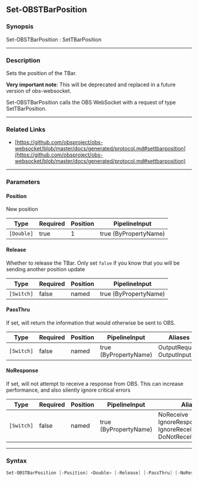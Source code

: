Set-OBSTBarPosition
-------------------

### Synopsis
Set-OBSTBarPosition : SetTBarPosition

---

### Description

Sets the position of the TBar.

**Very important note**: This will be deprecated and replaced in a future version of obs-websocket.

Set-OBSTBarPosition calls the OBS WebSocket with a request of type SetTBarPosition.

---

### Related Links
* [https://github.com/obsproject/obs-websocket/blob/master/docs/generated/protocol.md#settbarposition](https://github.com/obsproject/obs-websocket/blob/master/docs/generated/protocol.md#settbarposition)

---

### Parameters
#### **Position**
New position

|Type      |Required|Position|PipelineInput        |
|----------|--------|--------|---------------------|
|`[Double]`|true    |1       |true (ByPropertyName)|

#### **Release**
Whether to release the TBar. Only set `false` if you know that you will be sending another position update

|Type      |Required|Position|PipelineInput        |
|----------|--------|--------|---------------------|
|`[Switch]`|false   |named   |true (ByPropertyName)|

#### **PassThru**
If set, will return the information that would otherwise be sent to OBS.

|Type      |Required|Position|PipelineInput        |Aliases                      |
|----------|--------|--------|---------------------|-----------------------------|
|`[Switch]`|false   |named   |true (ByPropertyName)|OutputRequest<br/>OutputInput|

#### **NoResponse**
If set, will not attempt to receive a response from OBS.
This can increase performance, and also silently ignore critical errors

|Type      |Required|Position|PipelineInput        |Aliases                                                                |
|----------|--------|--------|---------------------|-----------------------------------------------------------------------|
|`[Switch]`|false   |named   |true (ByPropertyName)|NoReceive<br/>IgnoreResponse<br/>IgnoreReceive<br/>DoNotReceiveResponse|

---

### Syntax
```PowerShell
Set-OBSTBarPosition [-Position] <Double> [-Release] [-PassThru] [-NoResponse] [<CommonParameters>]
```
